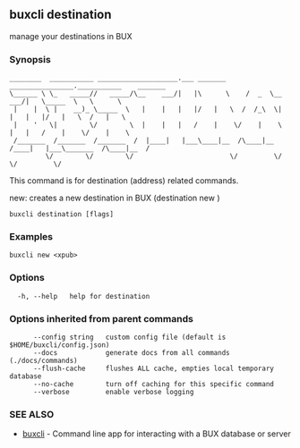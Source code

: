 ## buxcli destination

manage your destinations in BUX

### Synopsis

```
________  ___________ ____________________.___ _______      ________________.___________    _______   
\______ \ \_   _____//   _____/\__    ___/|   |\      \    /  _  \__    ___/|   \_____  \   \      \  
 |    |  \ |    __)_ \_____  \   |    |   |   |/   |   \  /  /_\  \|    |   |   |/   |   \  /   |   \ 
 |    '   \|        \/        \  |    |   |   /    |    \/    |    \    |   |   /    |    \/    |    \
 /_______  /_______  /_______  /  |____|   |___\____|__  /\____|__  /____|   |___\_______  /\____|__  /
		 \/        \/        \/                        \/         \/                     \/         \/
```

This command is for destination (address) related commands.

new: creates a new destination in BUX (destination new <xpub>)


```
buxcli destination [flags]
```

### Examples

```
buxcli new <xpub>
```

### Options

```
  -h, --help   help for destination
```

### Options inherited from parent commands

```
      --config string   custom config file (default is $HOME/buxcli/config.json)
      --docs            generate docs from all commands (./docs/commands)
      --flush-cache     flushes ALL cache, empties local temporary database
      --no-cache        turn off caching for this specific command
      --verbose         enable verbose logging
```

### SEE ALSO

* [buxcli](buxcli.md)	 - Command line app for interacting with a BUX database or server

